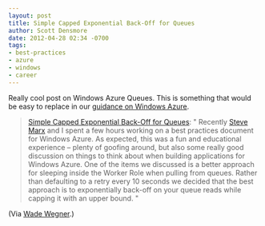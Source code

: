 ```yaml
---
layout: post
title: Simple Capped Exponential Back-Off for Queues
author: Scott Densmore
date: 2012-04-28 02:34 -0700
tags:
- best-practices
- azure
- windows
- career
---
```


Really cool post on Windows Azure Queues. This is something that would be easy to replace in our [guidance on Windows Azure](http://msdn.microsoft.com/en-us/library/ff898430.aspx).

> [Simple Capped Exponential Back-Off for Queues](http://www.wadewegner.com/2012/04/simple-capped-exponential-back-off-for-queues/): "
> Recently [Steve Marx](http://blog.smarx.com/) and I spent a few hours working on a best practices document for Windows Azure. As expected, this was a fun and educational experience – plenty of goofing around, but also some really good discussion on things to think about when building applications for Windows Azure. One of the items we discussed is a better approach for sleeping inside the Worker Role when pulling from queues. Rather than defaulting to a retry every 10 seconds we decided that the best approach is to exponentially back-off on your queue reads while capping it with an upper bound. "

(Via [Wade Wegner](http://www.wadewegner.com).)